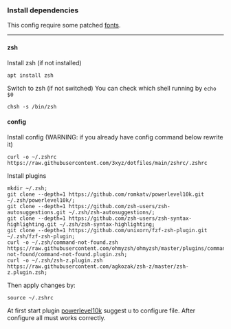 ### Install dependencies
This config require some patched [fonts](https://www.nerdfonts.com/).
___
#### zsh 
Install zsh (if not installed)
```
apt install zsh
```
Switch to zsh (if not switched) You can check which shell running by `echo $0` 
```
chsh -s /bin/zsh
```
#### config
Install config (WARNING: if you already have config command below rewrite it)
```
curl -o ~/.zshrc https://raw.githubusercontent.com/3xyz/dotfiles/main/zshrc/.zshrc
```
Install plugins
```
mkdir ~/.zsh;
git clone --depth=1 https://github.com/romkatv/powerlevel10k.git ~/.zsh/powerlevel10k/;
git clone --depth=1 https://github.com/zsh-users/zsh-autosuggestions.git ~/.zsh/zsh-autosuggestions/;
git clone --depth=1 https://github.com/zsh-users/zsh-syntax-highlighting.git ~/.zsh/zsh-syntax-highlighting;
git clone --depth=1 https://github.com/unixorn/fzf-zsh-plugin.git ~/.zsh/fzf-zsh-plugin;
curl -o ~/.zsh/command-not-found.zsh https://raw.githubusercontent.com/ohmyzsh/ohmyzsh/master/plugins/command-not-found/command-not-found.plugin.zsh;
curl -o ~/.zsh/zsh-z.plugin.zsh https://raw.githubusercontent.com/agkozak/zsh-z/master/zsh-z.plugin.zsh;
```
Then apply changes by:
```
source ~/.zshrc
```
At first start plugin [powerlevel10k](https://github.com/romkatv/powerlevel10k#manual) suggest u to configure file.
After configure all must works correctly.

